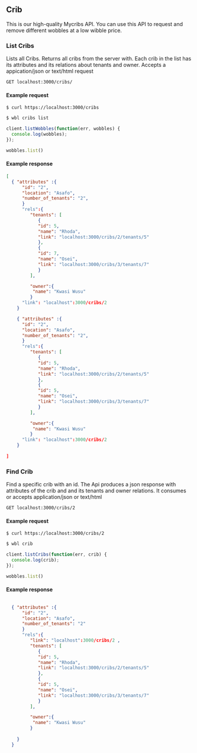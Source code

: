 ## Crib

This is our high-quality Mycribs API. You can use this API to request
and remove different wobbles at a low wibble price.

### List Cribs

Lists all Cribs. Returns all cribs from the server with. Each crib in the list has its attributes and its relations about tenants and owner.
Accepts a appication/json or text/html request

```endpoint
GET localhost:3000/cribs/
```

#### Example request

```curl
$ curl https://localhost:3000/cribs 
```

```bash
$ wbl cribs list
```

```javascript
client.listWobbles(function(err, wobbles) {
  console.log(wobbles);
});
```

```Ruby
wobbles.list()
```

#### Example response

```json
[
  { "attributes" :{
      "id": "2",
      "location": "Asafo",
      "number_of_tenants": "2",
      }
      "rels":{
         "tenants": [
            {
            "id": 5,
            "name": "Rhoda",
            "link": "localhost:3000/cribs/2/tenants/5"
            },
            {
            "id": 7,
            "name": "Osei",
            "link": "localhost:3000/cribs/3/tenants/7"
            }
         ],

         "owner":{
          "name": "Kwasi Wusu"
         }
      "link": "localhost":3000/cribs/2   
    }

    { "attributes" :{
      "id": "2",
      "location": "Asafo",
      "number_of_tenants": "2",
      }
      "rels":{
         "tenants": [
            {
            "id": 5,
            "name": "Rhoda",
            "link": "localhost:3000/cribs/2/tenants/5"
            },
            {
            "id": 5,
            "name": "Osei",
            "link": "localhost:3000/cribs/3/tenants/7"
            }
         ],

         "owner":{
          "name": "Kwasi Wusu"
         }
      "link": "localhost":3000/cribs/2   
    }
  
]
```

### Find Crib

Find a specific crib with an id.
The Api produces a json response with attributes of the crib and and its tenants and owner relations.
It consumes or accepts application/json or text/html

```endpoint
GET localhost:3000/cribs/2
```

#### Example request

```curl
$ curl https://localhost:3000/cribs/2 
```

```bash
$ wbl crib
```

```javascript
client.listCribs(function(err, crib) {
  console.log(crib);
});
```

```Ruby
wobbles.list()
```

#### Example response

```json

  { "attributes" :{
      "id": "2",
      "location": "Asafo",
      "number_of_tenants": "2"
      }
      "rels":{
         "link": "localhost":3000/cribs/2 ,
         "tenants": [
            {
            "id": 5,
            "name": "Rhoda",
            "link": "localhost:3000/cribs/2/tenants/5"
            },
            {
            "id": 5,
            "name": "Osei",
            "link": "localhost:3000/cribs/3/tenants/7"
            }
         ],

         "owner":{
          "name": "Kwasi Wusu"
         }
      
    }
  }
```


